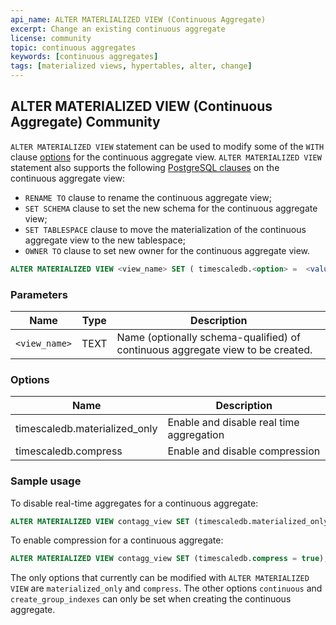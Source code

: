```yaml
---
api_name: ALTER MATERLIALIZED VIEW (Continuous Aggregate)
excerpt: Change an existing continuous aggregate
license: community
topic: continuous aggregates
keywords: [continuous aggregates]
tags: [materialized views, hypertables, alter, change]
---
```


## ALTER MATERIALIZED VIEW (Continuous Aggregate) <tag type="community">Community</tag>
`ALTER MATERIALIZED VIEW` statement can be used to modify some of the `WITH` clause [options][create_materialized_view] for the continuous aggregate view.
`ALTER MATERIALIZED VIEW` statement also supports the following
[PostgreSQL clauses][postgres-alterview] on the
continuous aggregate view:

- `RENAME TO` clause to rename the continuous aggregate view;
- `SET SCHEMA` clause to set the new schema for the continuous aggregate view;
- `SET TABLESPACE` clause to move the materialization of the continuous
  aggregate view to the new tablespace;
- `OWNER TO` clause to set new owner for the continuous aggregate view.

``` sql
ALTER MATERIALIZED VIEW <view_name> SET ( timescaledb.<option> =  <value> [, ... ] )
```
### Parameters
|Name|Type|Description|
|---|---|---|
| `<view_name>` | TEXT | Name (optionally schema-qualified) of continuous aggregate view to be created.|

### Options
|Name|Description|
|-|-|
|timescaledb.materialized_only|Enable and disable real time aggregation|
|timescaledb.compress|Enable and disable compression|

### Sample usage
To disable real-time aggregates for a
continuous aggregate:

```sql
ALTER MATERIALIZED VIEW contagg_view SET (timescaledb.materialized_only = true);
```

To enable compression for a continuous aggregate:

```sql
ALTER MATERIALIZED VIEW contagg_view SET (timescaledb.compress = true);
```

The only options that currently can be modified with `ALTER
MATERIALIZED VIEW` are `materialized_only` and `compress`. The other options
`continuous` and `create_group_indexes` can only be set when creating
the continuous aggregate.

[create_materialized_view]: /api/:currentVersion:/continuous-aggregates/create_materialized_view/#parameters
[postgres-alterview]: https://www.postgresql.org/docs/current/sql-alterview.html
